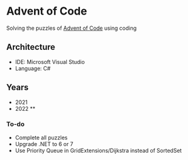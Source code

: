 # Advent of Code

Solving the puzzles of <a href='https://adventofcode.com/'>Advent of Code</a> using coding

## Architecture

- IDE: Microsoft Visual Studio
- Language: C#

## Years

- 2021
- 2022 **


### To-do

- Complete all puzzles
- Upgrade .NET to 6 or 7
- Use Priority Queue in GridExtensions/Dijkstra instead of SortedSet
